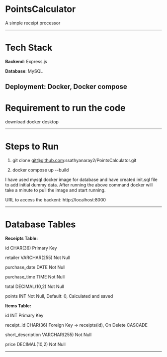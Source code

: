 # PointsCalculator

A simple receipt processor

-----------------------------------------------------------------------

# Tech Stack

**Backend**: Express.js

**Database**: MySQL

**Deployment**: Docker, Docker compose
-----------------------------------------------------------------------

# Requirement to run the code

download docker desktop 

-----------------------------------------------------------------------

# Steps to Run

1) git clone git@github.com:ssathyanaray2/PointsCalculator.git

2) docker compose up --build 

I have used mysql docker image for database and have created init.sql file to add initial dummy data. After running the above command docker will take a minute to pull the image and start running.

URL to access the backent: http://localhost:8000

-----------------------------------------------------------------------

# Database Tables

**Receipts Table:**

id	                    CHAR(36)	        Primary Key

retailer	            VARCHAR(255)	    Not Null

purchase_date	        DATE                Not Null

purchase_time	        TIME	            Not Null

total	                DECIMAL(10,2)	    Not Null

points	                INT	Not Null,       Default: 0, Calculated and saved


**Items Table:**

id	                    INT	                Primary Key

receipt_id	            CHAR(36)	        Foreign Key → receipts(id), On Delete CASCADE

short_description	    VARCHAR(255)	    Not Null

price	                DECIMAL(10,2)	    Not Null

-----------------------------------------------------------------------